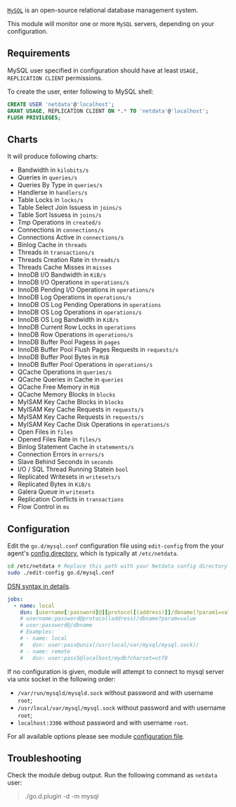 

[`MySQL`](https://www.mysql.com/) is an open-source relational database management system.

This module will monitor one or more `MySQL` servers, depending on your configuration.

## Requirements

MySQL user specified in configuration should have at least `USAGE, REPLICATION CLIENT` permissions.

To create the user, enter following to MySQL shell:

```sql
CREATE USER 'netdata'@'localhost';
GRANT USAGE, REPLICATION CLIENT ON *.* TO 'netdata'@'localhost';
FLUSH PRIVILEGES;
```

## Charts

It will produce following charts:

-   Bandwidth in `kilobits/s`
-   Queries in `queries/s`
-   Queries By Type in `queries/s`
-   Handlerse in `handlers/s`
-   Table Locks in `locks/s`
-   Table Select Join Issuess in `joins/s`
-   Table Sort Issuess in `joins/s`
-   Tmp Operations in `created/s`
-   Connections in `connections/s`
-   Connections Active in `connections/s`
-   Binlog Cache in `threads`
-   Threads in `transactions/s`
-   Threads Creation Rate in `threads/s`
-   Threads Cache Misses in `misses`
-   InnoDB I/O Bandwidth in `KiB/s`
-   InnoDB I/O Operations in `operations/s`
-   InnoDB Pending I/O Operations in `operations/s`
-   InnoDB Log Operations in `operations/s`
-   InnoDB OS Log Pending Operations in `operations`
-   InnoDB OS Log Operations in `operations/s`
-   InnoDB OS Log Bandwidth in `KiB/s`
-   InnoDB Current Row Locks in `operations`
-   InnoDB Row Operations in `operations/s`
-   InnoDB Buffer Pool Pagess in `pages`
-   InnoDB Buffer Pool Flush Pages Requests in `requests/s`
-   InnoDB Buffer Pool Bytes in `MiB`
-   InnoDB Buffer Pool Operations in `operations/s`
-   QCache Operations in `queries/s`
-   QCache Queries in Cache in `queries`
-   QCache Free Memory in `MiB`
-   QCache Memory Blocks in `blocks`
-   MyISAM Key Cache Blocks in `blocks`
-   MyISAM Key Cache Requests in `requests/s`
-   MyISAM Key Cache Requests in `requests/s`
-   MyISAM Key Cache Disk Operations in `operations/s`
-   Open Files in `files`
-   Opened Files Rate in `files/s`
-   Binlog Statement Cache in `statements/s`
-   Connection Errors in `errors/s`
-   Slave Behind Seconds in `seconds`
-   I/O / SQL Thread Running Statein `bool`
-   Replicated Writesets in `writesets/s`
-   Replicated Bytes in `KiB/s`
-   Galera Queue in `writesets`
-   Replication Conflicts in `transactions`
-   Flow Control in `ms`

## Configuration

Edit the `go.d/mysql.conf` configuration file using `edit-config` from the your agent's [config
directory](/docs/step-by-step/step-04#find-your-netdataconf-file), which is typically at `/etc/netdata`.

```bash
cd /etc/netdata # Replace this path with your Netdata config directory
sudo ./edit-config go.d/mysql.conf
```

[DSN syntax in details](https://github.com/go-sql-driver/mysql#dsn-data-source-name).

```yaml
jobs:
  - name: local
    dsn: [username[:password]@][protocol[(address)]]/dbname[?param1=value1&...&paramN=valueN]
    # username:password@protocol(address)/dbname?param=value
    # user:password@/dbname
    # Examples:
    # - name: local
    #   dsn: user:pass@unix(/usr/local/var/mysql/mysql.sock)/
    # - name: remote
    #   dsn: user:pass5@localhost/mydb?charset=utf8
```

If no configuration is given, module will attempt to connect to mysql server via unix socket in the following order:

-   `/var/run/mysqld/mysqld.sock` without password and with username `root`;
-   `/usr/local/var/mysql/mysql.sock` without password and with username `root`;
-   `localhost:3306` without password and with username `root`.


For all available options please see module [configuration file](https://github.com/netdata/go.d.plugin/blob/master/config/go.d/mysql.conf).

## Troubleshooting

Check the module debug output. Run the following command as `netdata` user:

> ./go.d.plugin -d -m mysql
